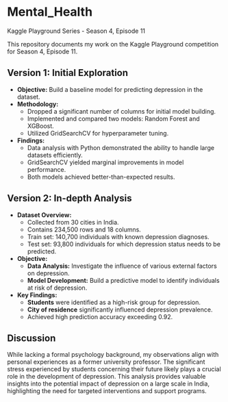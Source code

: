 # Mental_Health 
Kaggle Playground Series - Season 4, Episode 11

This repository documents my work on the Kaggle Playground competition for Season 4, Episode 11. 

## Version 1: Initial Exploration

* **Objective:** Build a baseline model for predicting depression in the dataset.
* **Methodology:**
    * Dropped a significant number of columns for initial model building.
    * Implemented and compared two models: Random Forest and XGBoost.
    * Utilized GridSearchCV for hyperparameter tuning. 
* **Findings:**
    * Data analysis with Python demonstrated the ability to handle large datasets efficiently.
    * GridSearchCV yielded marginal improvements in model performance.
    * Both models achieved better-than-expected results.

## Version 2: In-depth Analysis

* **Dataset Overview:**
    * Collected from 30 cities in India.
    * Contains 234,500 rows and 18 columns.
    * Train set: 140,700 individuals with known depression diagnoses.
    * Test set: 93,800 individuals for which depression status needs to be predicted.
* **Objective:** 
    * **Data Analysis:** Investigate the influence of various external factors on depression.
    * **Model Development:** Build a predictive model to identify individuals at risk of depression.
* **Key Findings:**
    * **Students** were identified as a high-risk group for depression.
    * **City of residence** significantly influenced depression prevalence.
    * Achieved high prediction accuracy exceeding 0.92.

## Discussion

While lacking a formal psychology background, my observations align with personal experiences as a former university professor. The significant stress experienced by students concerning their future likely plays a crucial role in the development of depression. This analysis provides valuable insights into the potential impact of depression on a large scale in India, highlighting the need for targeted interventions and support programs.




